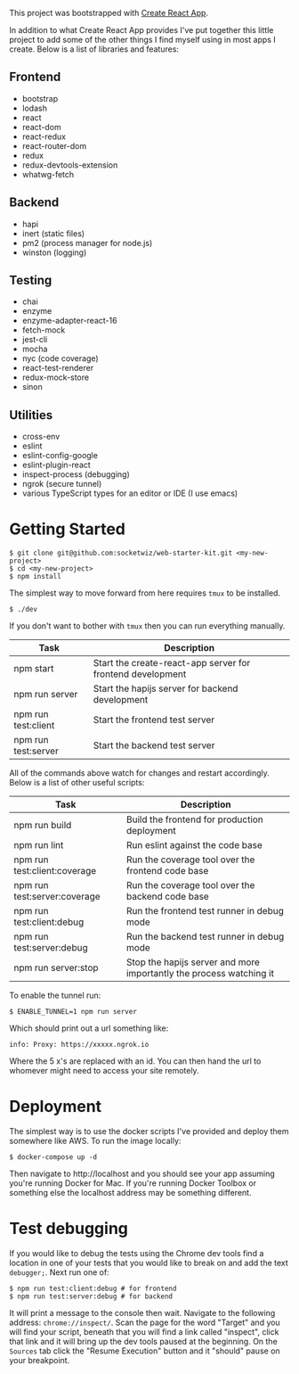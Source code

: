 This project was bootstrapped with [Create React App](https://github.com/facebookincubator/create-react-app).

In addition to what Create React App provides I've put together this
little project to add some of the other things I find myself using in
most apps I create.  Below is a list of libraries and features:

## Frontend
* bootstrap
* lodash
* react
* react-dom
* react-redux
* react-router-dom
* redux
* redux-devtools-extension
* whatwg-fetch

## Backend
* hapi
* inert (static files)
* pm2 (process manager for node.js)
* winston (logging)

## Testing
* chai
* enzyme
* enzyme-adapter-react-16
* fetch-mock
* jest-cli
* mocha
* nyc (code coverage)
* react-test-renderer
* redux-mock-store
* sinon

## Utilities
* cross-env
* eslint
* eslint-config-google
* eslint-plugin-react
* inspect-process (debugging)
* ngrok (secure tunnel)
* various TypeScript types for an editor or IDE (I use emacs)

# Getting Started

``` shell
$ git clone git@github.com:socketwiz/web-starter-kit.git <my-new-project>
$ cd <my-new-project>
$ npm install
```

The simplest way to move forward from here requires `tmux` to be installed.

``` shell
$ ./dev
```

If you don't want to bother with `tmux` then you can run everything manually.

Task | Description
-----|------------
npm start | Start the create-react-app server for frontend development
npm run server | Start the hapijs server for backend development
npm run test:client | Start the frontend test server
npm run test:server | Start the backend test server

All of the commands above watch for changes and restart accordingly.  
Below is a list of other useful scripts:

Task | Description
-----|------------
npm run build | Build the frontend for production deployment
npm run lint | Run eslint against the code base
npm run test:client:coverage | Run the coverage tool over the frontend code base
npm run test:server:coverage | Run the coverage tool over the backend code base
npm run test:client:debug | Run the frontend test runner in debug mode
npm run test:server:debug | Run the backend test runner in debug mode
npm run server:stop | Stop the hapijs server and more importantly the process watching it

To enable the tunnel run:

``` shell
$ ENABLE_TUNNEL=1 npm run server
```

Which should print out a url something like:

``` shell
info: Proxy: https://xxxxx.ngrok.io
```

Where the 5 x's are replaced with an id.  You can then hand the url to
whomever might need to access your site remotely.

# Deployment

The simplest way is to use the docker scripts I've provided and deploy
them somewhere like AWS. To run the image locally:

``` shell
$ docker-compose up -d
```

Then navigate to http://localhost and you should see your app assuming
you're running Docker for Mac.  If you're running Docker Toolbox or
something else the localhost address may be something different.

# Test debugging

If you would like to debug the tests using the Chrome dev tools find a
location in one of your tests that you would like to break on and add
the text `debugger;`. Next run one of:

``` shell
$ npm run test:client:debug # for frontend
$ npm run test:server:debug # for backend
```

It will print a message to the console then wait.  Navigate to the
following address: `chrome://inspect/`. Scan the page for the word
"Target" and you will find your script, beneath that you will find a
link called "inspect", click that link and it will bring up the dev
tools paused at the beginning. On the `Sources` tab click the "Resume
Execution" button and it "should" pause on your breakpoint.
